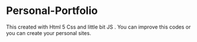 # Personal-Portfolio
This created with Html 5 Css and little bit JS . You can improve this codes or you can create your personal sites.

